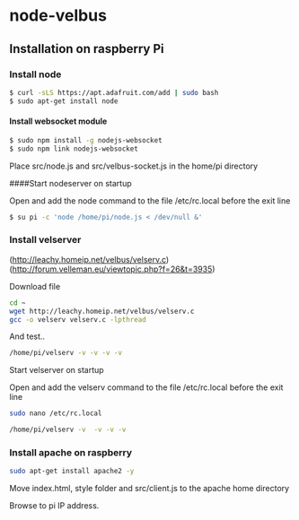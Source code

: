 # node-velbus

## Installation on raspberry Pi

### Install node

```sh
$ curl -sLS https://apt.adafruit.com/add | sudo bash
$ sudo apt-get install node
```

#### Install websocket module

```sh
$ sudo npm install -g nodejs-websocket
$ sudo npm link nodejs-websocket
```

Place src/node.js and src/velbus-socket.js in the home/pi directory

####Start nodeserver on startup

Open and add the node command to the file /etc/rc.local before the exit line

```sh
$ su pi -c 'node /home/pi/node.js < /dev/null &'
```

### Install velserver

(http://leachy.homeip.net/velbus/velserv.c) (http://forum.velleman.eu/viewtopic.php?f=26&t=3935)

Download file
```sh
cd ~
wget http://leachy.homeip.net/velbus/velserv.c
gcc -o velserv velserv.c -lpthread
```

And test..
```sh
/home/pi/velserv -v -v -v -v
```

Start velserver on startup

Open and add the velserv command to the file /etc/rc.local before the exit line

```sh
sudo nano /etc/rc.local
```

```sh
/home/pi/velserv -v  -v -v -v
```

### Install apache on raspberry

```sh
sudo apt-get install apache2 -y
```

Move index.html, style folder and src/client.js to the apache home directory


Browse to pi IP address.


